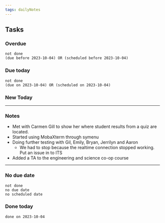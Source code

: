 ```yaml
---
tags: dailyNotes
---
```

## Tasks
### Overdue
```tasks
not done
(due before 2023-10-04) OR (scheduled before 2023-10-04)
```

### Due today
```tasks
not done
(due on 2023-10-04) OR (scheduled on 2023-10-04)
```

### New Today

----
### Notes
- Met with Carmen Gill to show her where student results from a quiz are located.
- Started using MobaXterm through symenu
- Doing further testing with Gil, Emily, Bryan, Jerrilyn and Aaron
	- We had to stop because the realtime connection stopped working. Put an issue in to ITS
- Added a TA to the engineering and science co-op course
----
### No due date
```tasks
not done
no due date
no scheduled date
```

### Done today
```tasks
done on 2023-10-04
```
